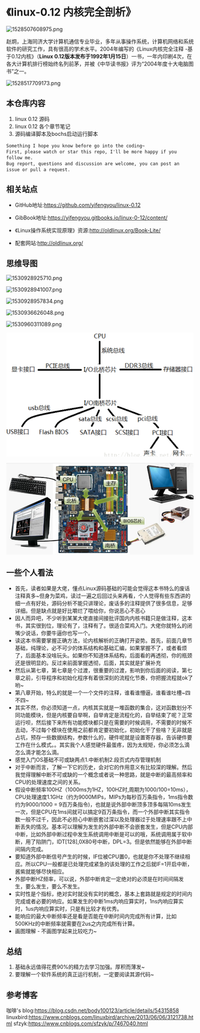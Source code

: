 # 《linux-0.12 内核完全剖析》

![1528507608975.png](image/1528507608975.png)

赵炯，上海同济大学计算机通信专业毕业，多年从事操作系统，计算机网络和系统软件的研究工作，具有很高的学术水平。2004年编写的《Linux内核完全注释 -基于0.12内核》（**Linux 0.12版本发布于1992年1月15日**）一书，一年内印刷4次，在各大计算机排行榜始终名列前茅，并被《中华读书报》评为“2004年度十大电脑图书”之一。

![1528517709173.png](image/1528517709173.png)

## 本仓库内容

1. linux 0.12 源码
2. linux 0.12 各个章节笔记
3. 源码编译脚本及bochs启动运行脚本

```
Something I hope you know before go into the coding~
First, please watch or star this repo, I'll be more happy if you follow me.
Bug report, questions and discussion are welcome, you can post an issue or pull a request.
```

## 相关站点

* GitHub地址:<https://github.com/yifengyou/linux-0.12>

* GibBook地址:<https://yifengyou.gitbooks.io/linux-0-12/content/>

* 《Linux操作系统实现原理》资源:<http://oldlinux.org/Book-Lite/>

* 配套网站:<http://oldlinux.org/>

## 思维导图

![1530928925710.png](image/1530928925710.png)

![1530928941007.png](image/1530928941007.png)

![1530928957834.png](image/1530928957834.png)

![1530936626048.png](image/1530936626048.png)

![1530960311089.png](image/1530960311089.png)

![1531454085477.png](image/1531454085477.png)

![1531473293936.png](image/1531473293936.png)



## 一些个人看法

* 首先，读者如果是大佬，懂点Linux源码基础的可能会觉得这本书特么的废话注释真多~但身为菜鸡，读过一遍之后回过头来再看，个人觉得有些东西讲的细一点有好处，源码分析不能只讲理论，废话多的注释提供了很多信息，足够详细。但是缺点就是好比嚼烂了喂给你，你说恶心不恶心
* 因人而异吧，不少听到某某大佬直接间接批评国内内核书籍只是做注释，这本书，其实很到位，理论有了，注释有了。很适合菜鸡入门。大佬你就特么的闭嘴少说话，你要牛逼你也写一个。
* 读这本书需要掌握正确方法，论内核解析的正确打开姿势。首先，前面几章节基础，纯理论，必不可少的体系结构和基础汇编，如果掌握不了，或者看烦了，后面基本没啥玩头。如果你不知道体系结构，后面看的再透彻，你的瓶颈还是很明显的。反过来前面掌握透彻，后面，其实就是扩展补充
* 然后从第七章，第七章是个过渡，很重要的过渡，影响到你后面的阅读，第七章之前，引导程序和初始化程序有着很深刻的流程化节奏，你把握流程就ok了哟~
* 第八章开始，特么的就是一个一个文件的注释，谁看谁懵逼，谁看谁吐槽~四不四~
* 其实不然，你必须知道一点，内核其实就是一堆函数的集合，这对函数划分不同功能模块，但是内核要自举啊，自举肯定是流程化的，自举结束了呢？正常运行呗，然后接下来所有功能模块都只是在需要的时候调用，不需要的时候不去动，不过每个模块在使用之前都肯定要初始化，初始化干了些啥？无非就是占坑，预存一些数据结构，参数什么的，硬件呢就是设置寄存器，告诉硬件要工作在什么模式。。其实我个人感觉硬件最蛋疼，因为太规矩，你必须怎么滴怎么滴才能怎么滴。
* 感觉入门OS基础不可或缺两点1.中断机制2.段页式内存管理机制
* 对于中断而言，了解一下它的历史，会对它的作用意义有比较深的理解。然后我觉得理解中断不可或缺的一个概念或者说一种思路，就是中断的最高频率和CPU的处理速度之间的关系。
* 假设中断频率100HZ（1000ms为1HZ，100HZ时,周期为1000/100=10ms），CPU处理速度1.1GHz（约为9000MIPs，MIPs为每秒百万条指令，1ms指令数约为9000/1000 = 9百万条指令)，也就是说外部中断顶多顶多每隔10ms发生一次，但是CPU在1ms间就可以搞定9百万条指令，而一个外部中断其实指令数一般不过千，因此不必担心中断嵌套过深以及处理器过于处理速率跟不上中断丢失的情况。基本可以理解为发生的外部中断不会嵌套发生，但是CPU内部中断，比如外部中断过程中发生系统调用中断是可以的哦，系统调用属于软中断，用了陷阱门，IDT[128],0X80号中断，DPL=3。但是依然能够在外部中断间隔内完成。
* 要知道外部中断信号产生的时候，IF位被CPU置0，也就是你不处理不继续相应。所以CPU一般都是已处理完成紧急的该处理的工作之后就IF=1开启中断，酱紫就能够尽快相应。
* 外部中断HZ频率，可以说，外部中断肯定一定绝对的必须是在时间间隔发生，要么发生，要么不发生。
* 实时性是个指标，绝对实时就没有实时的概念，基本上套路就是规定的时间内完成或者必要的响应。如果发生的中断1ms内响应算实时，1ns内响应算实时，1us内响应算实时，只是有比较才有优秀。
* 能响应的最大中断频率还是看是否能在中断时间内完成所有计算，比如500KHz的中断频率就需要在2us之内完成所有计算。
* 画图理解 - 不画图学起来比较吃力~

## 总结

1. 基础永远值得花费90%的精力去学习加强。厚积而薄发~
2. 要理解一个软件系统的真正运行机制，一定要阅读其源代码~

## 参考博客

咖啡's blog:<https://blog.csdn.net/body100123/article/details/54315858>
linuxbird:<https://www.cnblogs.com/linuxbird/archive/2013/06/06/3121738.html>
sfzyk:<https://www.cnblogs.com/sfzyk/p/7467040.html>
